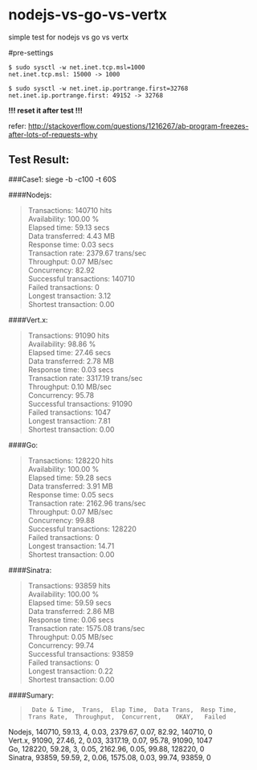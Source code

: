 nodejs-vs-go-vs-vertx
=====================

simple test for nodejs vs go vs vertx


#pre-settings

```
$ sudo sysctl -w net.inet.tcp.msl=1000
net.inet.tcp.msl: 15000 -> 1000
```
```
$ sudo sysctl -w net.inet.ip.portrange.first=32768
net.inet.ip.portrange.first: 49152 -> 32768
```
**!!! reset it after test !!!**

refer: http://stackoverflow.com/questions/1216267/ab-program-freezes-after-lots-of-requests-why

## Test Result:

###Case1: siege -b -c100 -t 60S 

####Nodejs:

>Transactions:		      140710 hits  
Availability:		      100.00 %  
Elapsed time:		       59.13 secs  
Data transferred:	        4.43 MB  
Response time:		        0.03 secs  
Transaction rate:	     2379.67 trans/sec  
Throughput:		        0.07 MB/sec  
Concurrency:		       82.92  
Successful transactions:      140710  
Failed transactions:	           0  
Longest transaction:	        3.12  
Shortest transaction:	        0.00  

####Vert.x:

>Transactions:		       91090 hits  
Availability:		       98.86 %  
Elapsed time:		       27.46 secs  
Data transferred:	        2.78 MB  
Response time:		        0.03 secs  
Transaction rate:	     3317.19 trans/sec  
Throughput:		        0.10 MB/sec  
Concurrency:		       95.78  
Successful transactions:       91090  
Failed transactions:	        1047  
Longest transaction:	        7.81  
Shortest transaction:	        0.00  

####Go:

>Transactions:		      128220 hits  
Availability:		      100.00 %  
Elapsed time:		       59.28 secs  
Data transferred:	        3.91 MB  
Response time:		        0.05 secs  
Transaction rate:	     2162.96 trans/sec  
Throughput:		        0.07 MB/sec  
Concurrency:		       99.88  
Successful transactions:      128220  
Failed transactions:	           0  
Longest transaction:	       14.71  
Shortest transaction:	        0.00  

####Sinatra:

>Transactions:		       93859 hits  
Availability:		      100.00 %  
Elapsed time:		       59.59 secs  
Data transferred:	        2.86 MB  
Response time:		        0.06 secs  
Transaction rate:	     1575.08 trans/sec  
Throughput:		        0.05 MB/sec  
Concurrency:		       99.74  
Successful transactions:       93859  
Failed transactions:	           0  
Longest transaction:	        0.22  
Shortest transaction:	        0.00  

####Sumary:
>      Date & Time,  Trans,  Elap Time,  Data Trans,  Resp Time,  Trans Rate,  Throughput,  Concurrent,    OKAY,   Failed  
Nodejs, 140710,      59.13,           4,       0.03,     2379.67,        0.07,       82.92,  140710,       0  
Vert.x,  91090,      27.46,           2,       0.03,     3317.19,        0.07,       95.78,   91090,    1047  
Go, 128220,      59.28,           3,       0.05,     2162.96,        0.05,       99.88,  128220,       0  
Sinatra,  93859,      59.59,           2,       0.06,     1575.08,        0.03,       99.74,   93859,       0  
